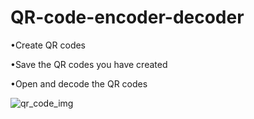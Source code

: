 # QR-code-encoder-decoder

•Create QR codes

•Save the QR codes you have created

•Open and decode the QR codes

 
![qr_code_img](https://github.com/ToraoIV/QR-Code-Encoder-Decoder/assets/132240141/cfc80cad-8c35-4ff0-bf5f-b8f6857c0b0d)
